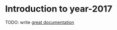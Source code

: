 # Introduction to year-2017

TODO: write [great documentation](http://jacobian.org/writing/what-to-write/)

